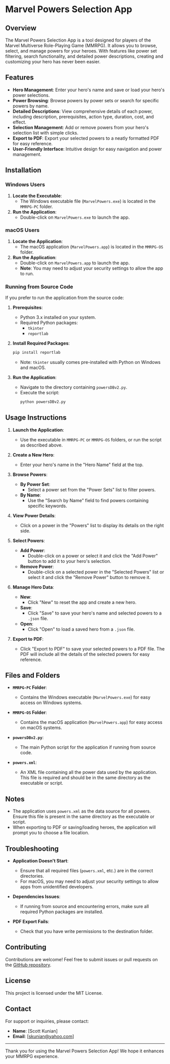 # Marvel Powers Selection App

## Overview

The Marvel Powers Selection App is a tool designed for players of the Marvel Multiverse Role-Playing Game (MMRPG). It allows you to browse, select, and manage powers for your heroes. With features like power set filtering, search functionality, and detailed power descriptions, creating and customizing your hero has never been easier.

## Features

- **Hero Management**: Enter your hero's name and save or load your hero's power selections.
- **Power Browsing**: Browse powers by power sets or search for specific powers by name.
- **Detailed Descriptions**: View comprehensive details of each power, including description, prerequisites, action type, duration, cost, and effect.
- **Selection Management**: Add or remove powers from your hero's selection list with simple clicks.
- **Export to PDF**: Export your selected powers to a neatly formatted PDF for easy reference.
- **User-Friendly Interface**: Intuitive design for easy navigation and power management.

## Installation

### Windows Users

1. **Locate the Executable**:
   - The Windows executable file (`MarvelPowers.exe`) is located in the `MMRPG-PC` folder.
2. **Run the Application**:
   - Double-click on `MarvelPowers.exe` to launch the app.

### macOS Users

1. **Locate the Application**:
   - The macOS application (`MarvelPowers.app`) is located in the `MMRPG-OS` folder.
2. **Run the Application**:
   - Double-click on `MarvelPowers.app` to launch the app.
   - **Note**: You may need to adjust your security settings to allow the app to run.

### Running from Source Code

If you prefer to run the application from the source code:

1. **Prerequisites**:
   - Python 3.x installed on your system.
   - Required Python packages:
     - `tkinter`
     - `reportlab`

2. **Install Required Packages**:
   ```bash
   pip install reportlab
   ```
   - Note: `tkinter` usually comes pre-installed with Python on Windows and macOS.

3. **Run the Application**:
   - Navigate to the directory containing `powersDBv2.py`.
   - Execute the script:
     ```bash
     python powersDBv2.py
     ```

## Usage Instructions

1. **Launch the Application**:
   - Use the executable in `MMRPG-PC` or `MMRPG-OS` folders, or run the script as described above.

2. **Create a New Hero**:
   - Enter your hero's name in the "Hero Name" field at the top.

3. **Browse Powers**:
   - **By Power Set**:
     - Select a power set from the "Power Sets" list to filter powers.
   - **By Name**:
     - Use the "Search by Name" field to find powers containing specific keywords.

4. **View Power Details**:
   - Click on a power in the "Powers" list to display its details on the right side.

5. **Select Powers**:
   - **Add Power**:
     - Double-click on a power or select it and click the "Add Power" button to add it to your hero's selection.
   - **Remove Power**:
     - Double-click on a selected power in the "Selected Powers" list or select it and click the "Remove Power" button to remove it.

6. **Manage Hero Data**:
   - **New**:
     - Click "New" to reset the app and create a new hero.
   - **Save**:
     - Click "Save" to save your hero's name and selected powers to a `.json` file.
   - **Open**:
     - Click "Open" to load a saved hero from a `.json` file.

7. **Export to PDF**:
   - Click "Export to PDF" to save your selected powers to a PDF file. The PDF will include all the details of the selected powers for easy reference.

## Files and Folders

- **`MMRPG-PC` Folder**:
  - Contains the Windows executable (`MarvelPowers.exe`) for easy access on Windows systems.

- **`MMRPG-OS` Folder**:
  - Contains the macOS application (`MarvelPowers.app`) for easy access on macOS systems.

- **`powersDBv2.py`**:
  - The main Python script for the application if running from source code.

- **`powers.xml`**:
  - An XML file containing all the power data used by the application. This file is required and should be in the same directory as the executable or script.

## Notes

- The application uses `powers.xml` as the data source for all powers. Ensure this file is present in the same directory as the executable or script.
- When exporting to PDF or saving/loading heroes, the application will prompt you to choose a file location.

## Troubleshooting

- **Application Doesn't Start**:
  - Ensure that all required files (`powers.xml`, etc.) are in the correct directories.
  - For macOS, you may need to adjust your security settings to allow apps from unidentified developers.

- **Dependencies Issues**:
  - If running from source and encountering errors, make sure all required Python packages are installed.

- **PDF Export Fails**:
  - Check that you have write permissions to the destination folder.

## Contributing

Contributions are welcome! Feel free to submit issues or pull requests on the [GitHub repository](#).

## License

This project is licensed under the MIT License.

## Contact

For support or inquiries, please contact:

- **Name**: [Scott Kunian]
- **Email**: [skunian@yahoo.com]

---

Thank you for using the Marvel Powers Selection App! We hope it enhances your MMRPG experience.